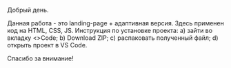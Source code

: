 Добрый день.

Данная работа - это landing-page + адаптивная версия.
Здесь применен код на HTML, CSS, JS.
Инструкция по установке проекта: a) зайти во вкладку <>Code; b) Download ZIP; c) распаковать полученный файл; d) открыть проект в VS Code.

Спасибо за внимание!
